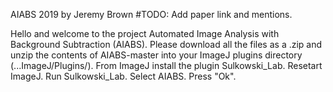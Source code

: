 AIABS 2019 by Jeremy Brown
#TODO: Add paper link and mentions.

Hello and welcome to the project Automated Image Analysis with Background Subtraction (AIABS).
Please download all the files as a .zip and unzip the contents of AIABS-master into your ImageJ plugins directory (...ImageJ/Plugins/).
From ImageJ install the plugin Sulkowski_Lab.
Resetart ImageJ.
Run Sulkowski_Lab.
Select AIABS.
Press "Ok".
